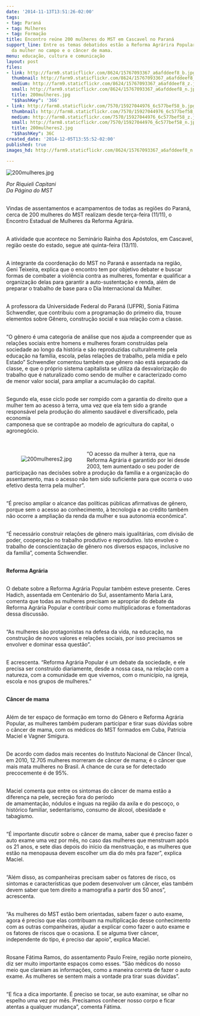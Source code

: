 ```yaml
---
date: '2014-11-13T13:51:26-02:00'
tags:
- tag: Paraná
- tag: Mulheres
- tag: Formação
title: Encontro reúne 200 mulheres do MST em Cascavel no Paraná
support_line: Entre os temas debatidos estão a Reforma Agrárira Popular, a situação
  da mulher no campo e o câncer de mama.
menu: educação, cultura e comunicação
layout: post
files:
- link: http://farm9.staticflickr.com/8624/15767093367_a6afddeef8_b.jpg
  thumbnail: http://farm9.staticflickr.com/8624/15767093367_a6afddeef8_t.jpg
  medium: http://farm9.staticflickr.com/8624/15767093367_a6afddeef8_z.jpg
  small: http://farm9.staticflickr.com/8624/15767093367_a6afddeef8_n.jpg
  title: 200mulheres.jpg
  "$$hashKey": '366'
- link: http://farm8.staticflickr.com/7570/15927044976_6c577bef58_b.jpg
  thumbnail: http://farm8.staticflickr.com/7570/15927044976_6c577bef58_t.jpg
  medium: http://farm8.staticflickr.com/7570/15927044976_6c577bef58_z.jpg
  small: http://farm8.staticflickr.com/7570/15927044976_6c577bef58_n.jpg
  title: 200mulheres2.jpg
  "$$hashKey": 36C
created_date: '2014-12-05T13:55:52-02:00'
published: true
images_hd: http://farm9.staticflickr.com/8624/15767093367_a6afddeef8_n.jpg

---
```

<p><img alt="200mulheres.jpg" src="http://farm9.staticflickr.com/8624/15767093367_a6afddeef8_b.jpg" /></p>

<p><em>Por Riquieli Capitani<br />
Da P&aacute;gina do MST</em></p>

<p><br />
Vindas de assentamentos e acampamentos de todas as regi&otilde;es do Paran&aacute;, cerca de 200 mulheres do MST realizam desde ter&ccedil;a-feira (11/11), o Encontro Estadual de Mulheres da Reforma Agr&aacute;ria.&nbsp;</p>

<p><br />
A atividade que acontece no Semin&aacute;rio Rainha dos Ap&oacute;stolos, em Cascavel, regi&atilde;o oeste do estado, segue at&eacute; quinta-feira (13/11).</p>

<p><br />
A integrante da coordena&ccedil;&atilde;o do MST no Paran&aacute; e assentada na regi&atilde;o, Geni Teixeira, explica que o encontro tem por objetivo debater e buscar formas de combater a viol&ecirc;ncia contra as mulheres, fomentar e qualificar a organiza&ccedil;&atilde;o delas para garantir a auto-sustenta&ccedil;&atilde;o e renda, al&eacute;m de preparar o trabalho de base para o Dia Internacional da Mulher.</p>

<p><br />
A professora da Universidade Federal do Paran&aacute; (UFPR), Sonia F&aacute;tima Schwendler, que contribuiu com a programa&ccedil;&atilde;o do primeiro dia, trouxe elementos sobre G&ecirc;nero, constru&ccedil;&atilde;o social e sua rela&ccedil;&atilde;o com a classe.</p>

<p><br />
&ldquo;O g&ecirc;nero &eacute; uma categoria de an&aacute;lise que nos ajuda a compreender que as rela&ccedil;&otilde;es sociais entre homens e mulheres foram constru&iacute;das pela sociedade ao longo da hist&oacute;ria e s&atilde;o reproduzidas culturalmente pela educa&ccedil;&atilde;o na fam&iacute;lia, escola, pelas rela&ccedil;&otilde;es de trabalho, pela m&iacute;dia e pelo Estado&rdquo;&nbsp;Schwendler comentou tamb&eacute;m que g&ecirc;nero n&atilde;o est&aacute; separado da classe, e que o pr&oacute;prio sistema capitalista se utiliza da desvaloriza&ccedil;&atilde;o do trabalho que &eacute; naturalizado como sendo de mulher e caracterizado como de menor valor social, para ampliar a acumula&ccedil;&atilde;o do capital.</p>

<p><br />
Segundo ela, esse ciclo pode ser rompido com a garantia do direito que a mulher tem ao acesso &agrave; terra, uma vez que ela tem sido a grande respons&aacute;vel pela produ&ccedil;&atilde;o do alimento saud&aacute;vel e diversificado, pela economia<br />
camponesa que se contrap&otilde;e ao modelo de agricultura do capital, o agroneg&oacute;cio.&nbsp;</p>

<p>&nbsp;</p>

<figure class="image" style="float:left"><img alt="200mulheres2.jpg" src="http://farm8.staticflickr.com/7570/15927044976_6c577bef58_b.jpg" />
<figcaption></figcaption>
</figure>

<p>&ldquo;O acesso da mulher &agrave; terra, que na Reforma Agr&aacute;ria &eacute; garantido por lei desde 2003, tem aumentado o seu poder de participa&ccedil;&atilde;o nas decis&otilde;es sobre a produ&ccedil;&atilde;o da fam&iacute;lia e a organiza&ccedil;&atilde;o do assentamento, mas o acesso n&atilde;o tem sido suficiente para que ocorra o uso efetivo desta terra pela mulher&rdquo;.</p>

<p><br />
&ldquo;&Eacute; preciso ampliar o alcance das pol&iacute;ticas p&uacute;blicas afirmativas de g&ecirc;nero, porque sem o acesso ao conhecimento, &agrave; tecnologia e ao cr&eacute;dito tamb&eacute;m n&atilde;o ocorre a amplia&ccedil;&atilde;o da renda da mulher e sua autonomia econ&ocirc;mica&rdquo;.&nbsp;</p>

<p><br />
&ldquo;&Eacute; necess&aacute;rio construir rela&ccedil;&otilde;es de g&ecirc;nero mais igualit&aacute;rias, com divis&atilde;o de poder, coopera&ccedil;&atilde;o no trabalho produtivo e reprodutivo. Isto envolve o trabalho de conscientiza&ccedil;&atilde;o de g&ecirc;nero nos diversos espa&ccedil;os, inclusive no da fam&iacute;lia&rdquo;, comenta Schwendler.&nbsp;</p>

<p><br />
<strong>Reforma Agr&aacute;ria</strong></p>

<p><br />
O debate sobre a Reforma Agr&aacute;ria Popular tamb&eacute;m esteve presente. Ceres Hadich, assentada em Centen&aacute;rio do Sul, assentamento Maria Lara, comenta que todas as mulheres precisam se apropriar do debate da Reforma Agr&aacute;ria Popular e contribuir como multiplicadoras e fomentadoras dessa discuss&atilde;o.</p>

<p><br />
&ldquo;As mulheres s&atilde;o protagonistas na defesa da vida, na educa&ccedil;&atilde;o, na constru&ccedil;&atilde;o de novos valores e rela&ccedil;&otilde;es sociais, por isso precisamos se envolver e dominar essa quest&atilde;o&rdquo;.&nbsp;</p>

<p><br />
E acrescenta. &ldquo;Reforma Agr&aacute;ria Popular &eacute; um debate da sociedade, e ele precisa ser constru&iacute;do diariamente, desde a nossa casa, na rela&ccedil;&atilde;o com a natureza, com a comunidade em que vivemos, com o munic&iacute;pio, na igreja, escola e nos grupos de mulheres.&rdquo;</p>

<p><br />
<strong>C&acirc;ncer de mama</strong></p>

<p><br />
Al&eacute;m de ter espa&ccedil;o de forma&ccedil;&atilde;o em torno do G&ecirc;nero e Reforma Agr&aacute;ria Popular, as mulheres tamb&eacute;m puderam participar e tirar suas d&uacute;vidas sobre o c&acirc;ncer de mama, com os m&eacute;dicos do MST formados em Cuba, Patricia Maciel e Vagner Smigura.</p>

<p><br />
De acordo com dados mais recentes do Instituto Nacional de C&acirc;ncer (Inca), em 2010, 12.705 mulheres morreram de c&acirc;ncer de mama; &eacute; o c&acirc;ncer que mais mata mulheres no Brasil. A chance de cura se for detectado precocemente &eacute; de 95%.&nbsp;</p>

<p><br />
Maciel comenta que entre os sintomas do c&acirc;ncer de mama est&atilde;o a diferen&ccedil;a na pele, secre&ccedil;&atilde;o fora do per&iacute;odo<br />
de amamenta&ccedil;&atilde;o, n&oacute;dulos e &iacute;nguas na regi&atilde;o da axila e do pesco&ccedil;o, o hist&oacute;rico familiar, sedentarismo, consumo de &aacute;lcool, obesidade e tabagismo.</p>

<p><br />
&ldquo;&Eacute; importante discutir sobre o c&acirc;ncer de mama, saber que &eacute; preciso fazer o auto exame uma vez por m&ecirc;s, no caso das mulheres que menstruam ap&oacute;s os 21 anos, e sete dias depois do in&iacute;cio da menstrua&ccedil;&atilde;o, e as mulheres que est&atilde;o na menopausa devem escolher um dia do m&ecirc;s pra fazer&rdquo;, explica Maciel.</p>

<p><br />
&ldquo;Al&eacute;m disso, as companheiras precisam saber os fatores de risco, os sintomas e caracter&iacute;sticas que podem desenvolver um c&acirc;ncer, elas tamb&eacute;m devem saber que tem direito a mamografia a partir dos 50 anos&rdquo;, acrescenta.</p>

<p><br />
&ldquo;As mulheres do MST est&atilde;o bem orientadas, sabem fazer o auto exame, agora &eacute; preciso que elas contribuam na multiplica&ccedil;&atilde;o desse conhecimento com as outras companheiras, ajudar a explicar como fazer o auto exame e os fatores de riscos que o ocasiona. E se alguma tiver c&acirc;ncer, independente do tipo, &eacute; preciso dar apoio&rdquo;, explica Maciel.</p>

<p><br />
Rosane F&aacute;tima Ramos, do assentamento Paulo Freire, regi&atilde;o norte pioneiro, diz ser muito importante espa&ccedil;os como esses. &ldquo;S&atilde;o m&eacute;dicos do nosso meio que clareiam as informa&ccedil;&otilde;es, como a maneira correta de fazer o auto exame. As mulheres se sentem mais a vontade pra tirar suas d&uacute;vidas&rdquo;.</p>

<p><br />
&ldquo;E fica a dica importante. &Eacute; preciso se tocar, se auto examinar, se olhar no espelho uma vez por m&ecirc;s. Precisamos conhecer nosso corpo e ficar atentas a qualquer mudan&ccedil;a&rdquo;, comenta F&aacute;tima.<br />
&nbsp;</p>
